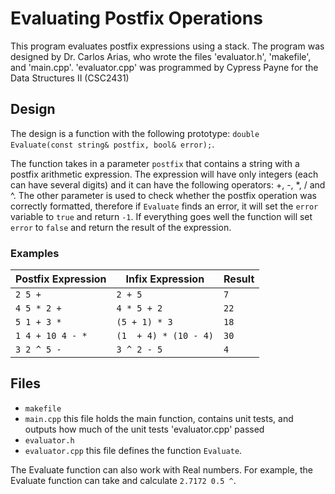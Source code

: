 # Evaluating Postfix Operations
This program evaluates
postfix expressions using a stack.
The program was designed by Dr. Carlos Arias, who wrote the files 'evaluator.h', 'makefile', and 'main.cpp'. 
'evaluator.cpp' was programmed by Cypress Payne for the Data Structures II (CSC2431)

## Design

The design is a function with the following prototype: `double Evaluate(const string& postfix, bool& error);`.

The function takes in a parameter `postfix` that contains a string with a postfix arithmetic
expression. The expression will have only integers (each can have several digits)
and it can have the following operators: +, -, *, / and ^. The other parameter is used
to check whether the postfix operation was correctly formatted, therefore if `Evaluate` finds
an error, it will set the `error` variable to `true` and return `-1`. If everything goes well
the function will set `error` to `false` and return the result of the expression.

### Examples

Postfix Expression | Infix Expression | Result
-------------------|------------------|-------
`2 5 +`            | `2 + 5`          | `7`
`4 5 * 2 +`        | `4 * 5 + 2`      | `22`
`5 1 + 3 *`        | `(5 + 1) * 3`    | `18`
`1 4 + 10 4 - *`   | `(1  + 4) * (10 - 4)` | `30`
`3 2 ^ 5 -`        | `3 ^ 2 - 5`      | `4`


## Files
* `makefile`
* `main.cpp` this file holds the main function, contains unit tests, and outputs how much of the unit tests 'evaluator.cpp' passed
* `evaluator.h`
* `evaluator.cpp` this file defines the function `Evaluate`. 

The Evaluate function can also work with Real numbers. For example, the Evaluate function can take and calculate `2.7172 0.5 ^`.
